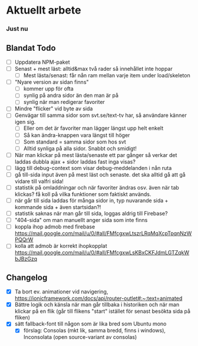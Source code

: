 # Aktuellt arbete

### Just nu

## Blandat Todo

- [ ] Uppdatera NPM-paket
- [ ] Senast + mest läst: alltid&max två rader så innehållet inte hoppar
  - [ ] Mest lästa/senast: får nån ram mellan varje item under load/skeleton
- [ ] "Nyare version av sidan finns"
  - [ ] kommer upp för ofta
  - [ ] synlig på andra sidor än den man är på
  - [ ] synlig när man redigerar favoriter
- [ ] Mindre "flicker" vid byte av sida
- [ ] Genvägar till samma sidor som svt.se/text-tv har, så användare känner igen sig.
  - [ ] Eller om det är favoriter man lägger längst upp helt enkelt
  - [ ] Så kan ändra-knappen vara längst till höger
  - [ ] Som standard = samma sidor som hos svt
  - [ ] Alltid synliga på alla sidor. Snabbt och smidigt!
- [ ] När man klickar på mest lästa/senaste ett par gånger så verkar det laddas dubbla ajax + sidor laddas fast inga visas?
- [ ] lägg till debug-context som visar debug-meddelanden i nån ruta
- [ ] gå till-sida input även på mest läst och senaste. det ska alltid gå att gå vidare till valfri sida!
- [ ] statistik på omladdningar och när favoriter ändras osv. även när tab klickas? få koll på vilka funktioner som faktiskt används.
- [ ] när går till sida laddas för många sidor in, typ nuvarande sida + kommande sida + även startsidan?!
- [ ] statistik saknas när man går till sida, loggas aldrig till Firebase?
- [ ] "404-sida" om man manuellt anger sida som inte finns
- [ ] koppla ihop admob med firebase https://mail.google.com/mail/u/0/#all/FMfcgxwLtszrLRqMqXcpTpqnNzWPQQrW
- [ ] kolla att admob är korrekt ihopkopplat https://mail.google.com/mail/u/0/#all/FMfcgxwLsKBxCKFJdmLGTZqkWbJBzGzq

## Changelog

- [x] Ta bort ev. animationer vid navigering, https://ionicframework.com/docs/api/router-outlet#:~:text=animated
- [x] Bättre logik och känsla när man går tillbaka i historiken och när man klickar på en flik (går till flikens "start" istället för senast besökta sida på fliken)
- [x] sätt fallback-font till någon som är lika bred som Ubuntu mono
  - [x] förslag: Consolas (mkt lik, samma bredd, finns i windows), Inconsolata (open source-variant av consolas)
